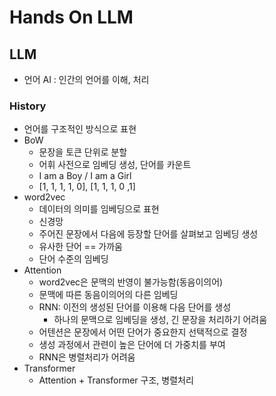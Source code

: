 # Hands On LLM

## LLM

- 언어 AI : 인간의 언어를 이해, 처리

### History

- 언어를 구조적인 방식으로 표현
- BoW
  - 문장을 토큰 단위로 분할
  - 어휘 사전으로 임베딩 생성, 단어를 카운트
  - I am a Boy / I am a Girl
  - [1, 1, 1, 1, 0], [1, 1, 1, 0 ,1]
- word2vec
  - 데이터의 의미를 임베딩으로 표현
  - 신경망
  - 주어진 문장에서 다음에 등장할 단어를 살펴보고 임베딩 생성
  - 유사한 단어 == 가까움
  - 단어 수준의 임베딩
- Attention
  - word2vec은 문맥의 반영이 불가능함(동음이의어)
  - 문맥에 따른 동음이의어의 다른 임베딩
  - RNN: 이전의 생성된 단어를 이용해 다음 단어를 생성
    - 하나의 문맥으로 임베딩을 생성, 긴 문장을 처리하기 어려움
  - 어텐션은 문장에서 어떤 단어가 중요한지 선택적으로 결정
  - 생성 과정에서 관련이 높은 단어에 더 가중치를 부여
  - RNN은 병렬처리가 어려움
- Transformer
  - Attention + Transformer 구조, 병렬처리
